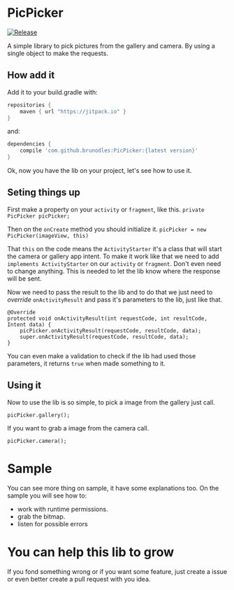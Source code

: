 # PicPicker

[![Release](https://jitpack.io/v/brunodles/PicPicker.svg)](https://jitpack.io/#brunodles/PicPicker)

A simple library to pick pictures from the gallery and camera.
By using a single object to make the requests.

## How add it
Add it to your build.gradle with:
```gradle
repositories {
    maven { url "https://jitpack.io" }
}
```
and:

```gradle
dependencies {
    compile 'com.github.brunodles:PicPicker:{latest version}'
}
```

Ok, now you have the lib on your project, let's see how to use it.

## Seting things up
First make a property on your `activity` or `fragment`, like this.
```private PicPicker picPicker;```

Then on the `onCreate` method you should initialize it.
```picPicker = new PicPicker(imageView, this)```

That `this` on the code means the `ActivityStarter` it's a class that will start the camera or
gallery app intent.
To make it work like that we need to add  `implements ActivityStarter` on our `activity` or
`fragment`. Don't even need to change anything. This is needed to let the lib know where the
response will be sent.

Now we need to pass the result to the lib and to do that we just need to _override_
`onActivityResult` and pass it's parameters to the lib, just like that.
```
@Override
protected void onActivityResult(int requestCode, int resultCode, Intent data) {
    picPicker.onActivityResult(requestCode, resultCode, data);
    super.onActivityResult(requestCode, resultCode, data);
}
```

You can even make a validation to check if the lib had used those parameters, it returns `true`
when made something to it.

## Using it
Now to use the lib is so simple, to pick a image from the gallery just call.
```
picPicker.gallery();
```

If you want to grab a image from the camera call.
```
picPicker.camera();
```

# Sample
You can see more thing on sample, it have some explanations too.
On the sample you will see how to:
* work with runtime permissions.
* grab the bitmap.
* listen for possible errors

# You can help this lib to grow
If you fond something wrong or if you want some feature, just create a issue or even better create
a pull request with you idea.